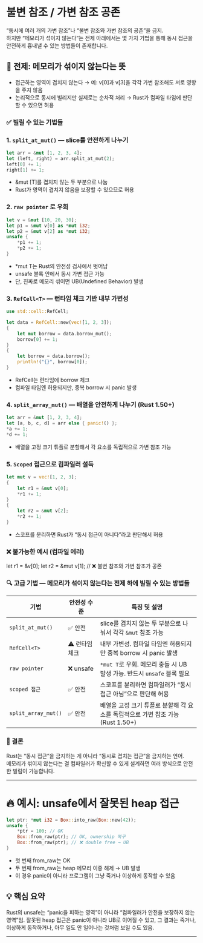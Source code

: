 # 불변 참조 / 가변 참조 공존
“동시에 여러 개의 가변 참조”나 “불변 참조와 가변 참조의 공존”을 금지.  
하지만 “메모리가 섞이지 않는다”는 전제 아래에서는 몇 가지 기법을 통해 동시 접근을 안전하게 흉내낼 수 있는 방법들이 존재합니다.

## 🧠 전제: 메모리가 섞이지 않는다는 뜻
- 접근하는 영역이 겹치지 않는다
→ 예: v[0]과 v[3]을 각각 가변 참조해도 서로 영향을 주지 않음
- 논리적으로 동시에 빌리지만 실제로는 순차적 처리
→ Rust가 컴파일 타임에 판단할 수 있으면 허용

### ✅ 빌릴 수 있는 기법들
### 1. `split_at_mut()` — slice를 안전하게 나누기
```rust
let arr = &mut [1, 2, 3, 4];
let (left, right) = arr.split_at_mut(2);
left[0] += 1;
right[1] += 1;
```

- &mut [T]를 겹치지 않는 두 부분으로 나눔
- Rust가 영역이 겹치지 않음을 보장할 수 있으므로 허용

### 2. `raw pointer` 로 우회
```rust
let v = &mut [10, 20, 30];
let p1 = &mut v[0] as *mut i32;
let p2 = &mut v[2] as *mut i32;
unsafe {
    *p1 += 1;
    *p2 += 1;
}
```
- *mut T는 Rust의 안전성 검사에서 벗어남
- unsafe 블록 안에서 동시 가변 접근 가능
- 단, 진짜로 메모리 섞이면 UB(Undefined Behavior) 발생

### 3. `RefCell<T>` — 런타임 체크 기반 내부 가변성
```rust
use std::cell::RefCell;

let data = RefCell::new(vec![1, 2, 3]);
{
    let mut borrow = data.borrow_mut();
    borrow[0] += 1;
}
{
    let borrow = data.borrow();
    println!("{}", borrow[0]);
}
```

- RefCell<T>는 런타임에 borrow 체크
- 컴파일 타임엔 허용되지만, 중복 borrow 시 panic 발생

### 4. `split_array_mut()` — 배열을 안전하게 나누기 (Rust 1.50+)
```rust
let arr = &mut [1, 2, 3, 4];
let [a, b, c, d] = arr else { panic!() };
*a += 1;
*d += 1;
```

- 배열을 고정 크기 튜플로 분할해서
각 요소를 독립적으로 가변 참조 가능

### 5. `Scoped` 접근으로 컴파일러 설득
```rust
let mut v = vec![1, 2, 3];
{
    let r1 = &mut v[0];
    *r1 += 1;
}
{
    let r2 = &mut v[2];
    *r2 += 1;
}
```

- 스코프를 분리하면 Rust가
“동시 접근이 아니다”라고 판단해서 허용

### ❌ 불가능한 예시 (컴파일 에러)
let r1 = &v[0];
let r2 = &mut v[1]; // ❌ 불변 참조와 가변 참조가 공존



### 🔍 고급 기법 — 메모리가 섞이지 않는다는 전제 하에 빌릴 수 있는 방법들

| 기법               | 안전성 수준 | 특징 및 설명                                                                 |
|--------------------|-------------|------------------------------------------------------------------------------|
| `split_at_mut()`   | ✅ 안전      | slice를 겹치지 않는 두 부분으로 나눠서 각각 `&mut` 참조 가능                |
| `RefCell<T>`       | ⚠️ 런타임 체크 | 내부 가변성. 컴파일 타임엔 허용되지만 중복 borrow 시 panic 발생             |
| `raw pointer`      | ❌ unsafe    | `*mut T`로 우회. 메모리 충돌 시 UB 발생 가능. 반드시 `unsafe` 블록 필요     |
| `scoped 접근`      | ✅ 안전      | 스코프를 분리하면 컴파일러가 “동시 접근 아님”으로 판단해 허용               |
| `split_array_mut()`| ✅ 안전      | 배열을 고정 크기 튜플로 분할해 각 요소를 독립적으로 가변 참조 가능 (Rust 1.50+) |


### 💬 결론
Rust는 “동시 접근”을 금지하는 게 아니라 “동시로 겹치는 접근”을 금지하는 언어.  
메모리가 섞이지 않는다는 걸 컴파일러가 확신할 수 있게 설계하면 여러 방식으로 안전한 빌림이 가능합니다.

---

# 🔥 예시: unsafe에서 잘못된 heap 접근
```rust
let ptr: *mut i32 = Box::into_raw(Box::new(42));
unsafe {
    *ptr = 100; // OK
    Box::from_raw(ptr); // OK, ownership 복구
    Box::from_raw(ptr); // ❌ double free → UB
}
```

- 첫 번째 from_raw는 OK
- 두 번째 from_raw는 heap 메모리 이중 해제 → UB 발생
- 이 경우 panic이 아니라 프로그램이 그냥 죽거나 이상하게 동작할 수 있음

## 💡 핵심 요약
Rust의 unsafe는 “panic을 피하는 영역”이 아니라 “컴파일러가 안전을 보장하지 않는 영역”임.
잘못된 heap 접근은 panic이 아니라 UB로 이어질 수 있고, 그 결과는 죽거나, 이상하게 동작하거나, 아무 일도 안 일어나는 것처럼 보일 수도 있음.

---






